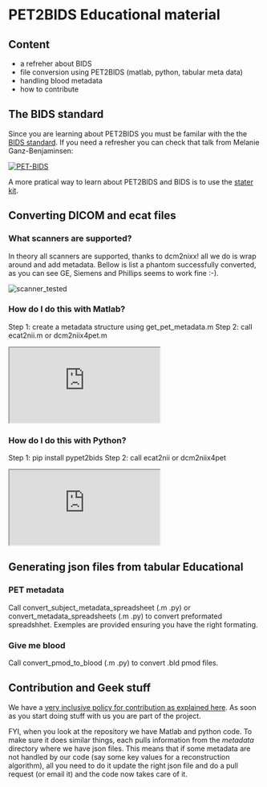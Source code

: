 # PET2BIDS Educational material

## Content

- a refreher about BIDS
- file conversion using PET2BIDS (matlab, python, tabular meta data)
- handling blood metadata
- how to contribute

## The BIDS standard

Since you are learning about PET2BIDS you must be familar with the the [BIDS standard](https://bids.neuroimaging.io/). If you need a refresher you can check that talk from Melanie Ganz-Benjaminsen:

[![PET-BIDS](https://github.com/openneuropet/outreach/blob/main/Educational_material/pics/PET-BIDS.jpg)](https://youtu.be/1-sgAct6_NY "PET-BIDS") 

A more pratical way to learn about PET2BIDS and BIDS is to use the [stater kit](https://bids-standard.github.io/bids-starter-kit/).

## Converting DICOM and ecat files

### What scanners are supported?

In theory all scanners are supported, thanks to dcm2nixx! all we do is wrap around and add metadata. Bellow is list a phantom successfully converted, as you can see GE, Siemens and Phillips seems to work fine :-). 

![scanner_tested](https://github.com/openneuropet/outreach/blob/4f271ad881f51d1aea6404f67536300feb26d736/Educational_material/pics/phantoms.jpg)

### How do I do this with Matlab?

Step 1: create a metadata structure using get_pet_metadata.m
Step 2: call ecat2nii.m or dcm2niix4pet.m

<!DOCTYPE html>
<html>
<body> 
  <iframe src="https://drive.google.com/file/d/1zIvdTknnHJXRTsrpKBRgY_X7OQJVKNBi/view?usp=sharing/preview" ></iframe>
</body>
</html>

### How do I do this with Python?

Step 1: pip install pypet2bids
Step 2: call ecat2nii or dcm2niix4pet

<!DOCTYPE html>
<html>
<body> 
  <iframe src="https://drive.google.com/file/d/1CF80-u3emD6-fumwDvWHxKJhSFvFvnlM/view?usp=sharing/preview" ></iframe>
</body>
</html>


## Generating json files from tabular Educational

### PET metadata

Call convert_subject_metadata_spreadsheet (.m .py) or convert_metadata_spreadsheets (.m .py) to convert preformated spreadshhet. Exemples are provided ensuring you have the right formating.

### Give me blood

Call convert_pmod_to_blood (.m .py) to convert .bld pmod files.

## Contribution and Geek stuff

We have a [very inclusive policy for contribution as explained here](https://github.com/openneuropet/PET2BIDS/blob/main/contributing.md). As soon as you start doing stuff with us you are part of the project.

FYI, when you look at the repository we have Matlab and python code. To make sure it does similar things, each pulls information from the _metadata_ directory where we have json files. This means that if some metadata are not handled by our code (say some key values for a reconstruction algorithm), all you need to do it update the right json file and do a pull request (or email it) and the code now takes care of it.
